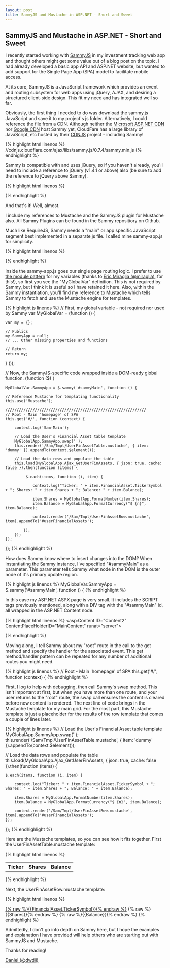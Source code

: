 ```yaml
---
layout: post
title: SammyJS and Mustache in ASP.NET - Short and Sweet 
---
```

SammyJS and Mustache in ASP.NET - Short and Sweet 
-------------------------------------------------
I recently started working with [SammyJS](http://sammyjs.org/) in my investment tracking web app and thought others might get some value out of a blog post on the topic. I had already developed a basic app API and ASP.NET website, but wanted to add support for the Single Page App (SPA) model to facilitate mobile access. 

At its core, SammyJS is a JavaScript framework which provides an event and routing subsystem for web apps using jQuery, AJAX, and desiring a structured client-side design. This fit my need and has integrated well so far. 

Obviously, the first thing I needed to do was download the sammy.js JavaScript and save it to my project's js folder. Alternatively, I could reference the file from a CDN. Although neither the [Microsoft ASP.NET CDN](http://www.asp.net/ajaxlibrary/cdn.ashx) nor [Google CDN](https://developers.google.com/speed/libraries/devguide) host Sammy yet, CloudFare has a large library of JavaScript, etc hosted by their [CDNJS](http://cdnjs.com/) project - including Sammy! 

{% highlight html linenos %}
//cdnjs.cloudflare.com/ajax/libs/sammy.js/0.7.4/sammy.min.js
{% endhighlight %}

Sammy is compatible with and uses jQuery, so if you haven't already, you'll need to include a reference to jQuery (v1.4.1 or above) also (be sure to add the reference to jQuery above Sammy). 

{% highlight html linenos %}
<script src="http://ajax.aspnetcdn.com/ajax/jQuery/jquery-1.9.1.min.js"> </script> 
<script src="./Scripts/sammy-latest.min.js"> </script> 
{% endhighlight %}

And that's it! Well, almost.

I include my references to Mustache and the SammyJS plugin for Mustache also. All Sammy Plugins can be found in the Sammy repositiory on Github.

Much like RequireJS, Sammy needs a "main" or app specific JavaScript segment best implemented in a separate js file. I called mine sammy-app.js for simplicity.

{% highlight html linenos %}
<script src="http://ajax.aspnetcdn.com/ajax/jQuery/jquery-1.9.1.min.js"> </script> 
<script src="./Scripts/sammy-latest.min.js"> </script> 
<script src="./Scripts/mustache.js"> </script> 
<script src="./Scripts/sammy.mustache.js"> </script> 
<script src="./Scripts/sammy-app.js"> </script> 
{% endhighlight %}

Inside the sammy-app.js goes our single page routing logic. I prefer to use [the module pattern](http://yuiblog.com/blog/2007/06/12/module-pattern/) for my variables (thanks to [Eric Miraglia (@miraglia)](http://twitter.com/miraglia), for this!), so first you see the "MyGlobalVar" definition. This is not required by Sammy, but I think it is useful so I have retained it here. Also, within the Sammy instantiation, you'll find my reference to Mustache which tells Sammy to fetch and use the Mustache engine for templates. 

{% highlight js linenos %}
// First, my global variable - not required nor used by Sammy 
var MyGlobalVar = (function () { 

	var my = {}; 

	// Publics 
	my.SammyApp = null; 
	// ... Other missing properties and functions 

	// Return 
	return my; 

} ()); 

// Now, the SammyJS-specific code wrapped inside a DOM-ready global function. 
 (function ($) { 

	MyGlobalVar.SammyApp = $.sammy('#sammyMain', function () { 

	// Reference Mustache for templating functionality 
	this.use('Mustache'); 

	////////////////////////////////////////////////////////////// 
	// Root - Main 'homepage' of SPA 
	this.get('#/', function (context) { 

		context.log('Sam-Main'); 

		// Load the User's Financial Asset table template 
		MyGlobalApp.SammyApp.swap(''); 
		this.render('/Sam/Tmpl/UserFinAssetTable.mustache', { item: 'dummy' }).appendTo(context.$element()); 

		// Load the data rows and populate the table 
		this.load(MyGlobalApp.Ajax_GetUserFinAssets, { json: true, cache: false }).then(function (items) { 

			 $.each(items, function (i, item) { 

				context.log("Ticker: " + item.FinancialAsset.TickerSymbol + "; Shares: " + item.Shares + "; Balance: " + item.Balance); 

				item.Shares = MyGlobalApp.FormatNumber(item.Shares);
				item.Balance = MyGlobalApp.FormatCurrency("$ {n}", item.Balance); 

				context.render('/Sam/Tmpl/UserFinAssetRow.mustache', item).appendTo('#userFinancialAssets');

			}); 
		}); 
	}); 
}); 
{% endhighlight %}

How does Sammy know where to insert changes into the DOM? When instantiating the Sammy instance, I've specified "#sammyMain" as a parameter. This parameter tells Sammy what node in the DOM is the outer node of it's primary update region. 

{% highlight js linenos %}
MyGlobalVar.SammyApp = $.sammy('#sammyMain', function () { 
{% endhighlight %}

In this case my ASP.NET ASPX page is very small. It includes the SCRIPT tags previously mentioned, along with a DIV tag with the "#sammyMain" id, all wrapped in the ASP.NET Content node.

{% highlight html linenos %}
<asp:Content ID="Content2" ContentPlaceHolderID="MainContent" runat="server"> 
<div id="#sammyMain"> 
</div> 
<script src="http://ajax.aspnetcdn.com/ajax/jQuery/jquery-1.9.1.min.js"> </script> 
<script src="./Scripts/sammy-latest.min.js"> </script> 
<script src="./Scripts/mustache.js"> </script> 
<script src="./Scripts/sammy.mustache.js"> </script> 
<script src="./Scripts/sammy-app.js"> </script> 
</asp:Content> 
{% endhighlight %}

Moving along, I tell Sammy about my "root" route in the call to the get method and specify the handler for the associated event. This get method/handler pattern can be repeated for any number of additional routes you might need.

{% highlight js linenos %}
// Root - Main 'homepage' of SPA 
this.get('#/', function (context) { 
{% endhighlight %}

First, I log to help with debugging, then call Sammy's swap method. This isn't important at first, but when you have more than one route, and your user returns to the "root" route, the swap call ensures the content is cleared before new content is rendered. The next line of code brings in the Mustache template for my main grid. For the most part, this Mustache template is just a placeholder for the results of the row template that comes a couple of lines later. 

{% highlight js linenos %}
// Load the User's Financial Asset table template 
MyGlobalApp.SammyApp.swap(''); 
this.render('/Sam/Tmpl/UserFinAssetTable.mustache', { item: 'dummy' }).appendTo(context.$element()); 

// Load the data rows and populate the table 
this.load(MyGlobalApp.Ajax_GetUserFinAssets, { json: true, cache: false }).then(function (items) { 

	$.each(items, function (i, item) { 

		context.log("Ticker: " + item.FinancialAsset.TickerSymbol + "; Shares: " + item.Shares + "; Balance: " + item.Balance); 

		item.Shares = MyGlobalApp.FormatNumber(item.Shares);
		item.Balance = MyGlobalApp.FormatCurrency("$ {n}", item.Balance); 

		context.render('/Sam/Tmpl/UserFinAssetRow.mustache', item).appendTo('#userFinancialAssets');
	}); 
}); 
{% endhighlight %}

Here are the Mustache templates, so you can see how it fits together. First the UserFinAssetTable.mustache template: 

{% highlight html linenos %}
<table id="userFinancialAssets">
	<tr>
		<th>Ticker</th> 
		<th>Shares</th> 
		<th>Balance</th> 
	</tr> 
</table> 
{% endhighlight %}

Next, the UserFinAssetRow.mustache template:

{% highlight html linenos %}
<tr>
	<td>
		<a href="../FinAsset/?ts={% raw %}{{FinancialAsset.TickerSymbol}}{% endraw %}">{% raw %}{{FinancialAsset.TickerSymbol}}{% endraw %}<a> 
	</td> 
	<td>{% raw %}{{Shares}}{% endraw %}</td>
	<td>{% raw %}{{Balance}}{% endraw %}</td> 
</tr>
{% endhighlight %}

Admittedly, I don't go into depth on Sammy here, but I hope the examples and explanation I have provided will help others who are starting out with SammyJS and Mustache.

Thanks for reading!

[Daniel (@dwdii)](http://twitter.com/dwdii)
